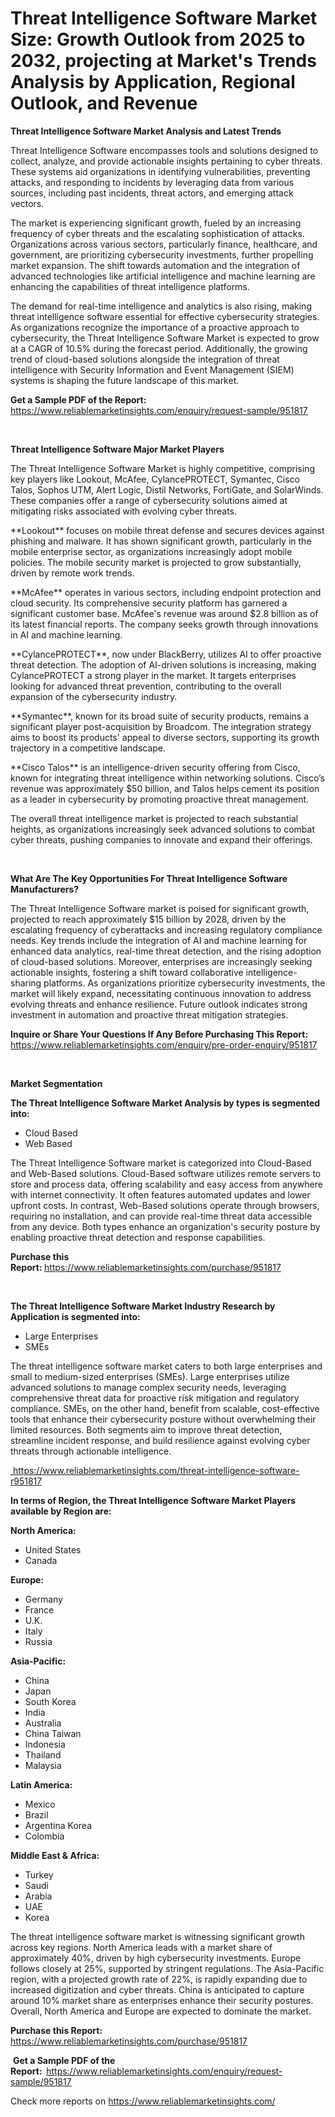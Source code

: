 <p><h1>Threat Intelligence Software Market Size: Growth Outlook from 2025 to 2032, projecting at Market's Trends Analysis by Application, Regional Outlook, and Revenue</h1></p><p><strong>Threat Intelligence Software Market Analysis and Latest Trends</strong></p>
<p><p>Threat Intelligence Software encompasses tools and solutions designed to collect, analyze, and provide actionable insights pertaining to cyber threats. These systems aid organizations in identifying vulnerabilities, preventing attacks, and responding to incidents by leveraging data from various sources, including past incidents, threat actors, and emerging attack vectors.</p><p>The market is experiencing significant growth, fueled by an increasing frequency of cyber threats and the escalating sophistication of attacks. Organizations across various sectors, particularly finance, healthcare, and government, are prioritizing cybersecurity investments, further propelling market expansion. The shift towards automation and the integration of advanced technologies like artificial intelligence and machine learning are enhancing the capabilities of threat intelligence platforms.</p><p>The demand for real-time intelligence and analytics is also rising, making threat intelligence software essential for effective cybersecurity strategies. As organizations recognize the importance of a proactive approach to cybersecurity, the Threat Intelligence Software Market is expected to grow at a CAGR of 10.5% during the forecast period. Additionally, the growing trend of cloud-based solutions alongside the integration of threat intelligence with Security Information and Event Management (SIEM) systems is shaping the future landscape of this market.</p></p>
<p><strong>Get a Sample PDF of the Report:&nbsp;</strong> <a href="https://www.reliablemarketinsights.com/enquiry/request-sample/951817?utm_campaign=3168&utm_medium=2&utm_source=Github&utm_content=ia&utm_term=06032025&utm_id=threat-intelligence-software">https://www.reliablemarketinsights.com/enquiry/request-sample/951817</a></p>
<p>&nbsp;</p>
<p><strong>Threat Intelligence Software Major Market Players</strong></p>
<p><p>The Threat Intelligence Software Market is highly competitive, comprising key players like Lookout, McAfee, CylancePROTECT, Symantec, Cisco Talos, Sophos UTM, Alert Logic, Distil Networks, FortiGate, and SolarWinds. These companies offer a range of cybersecurity solutions aimed at mitigating risks associated with evolving cyber threats.</p><p>**Lookout** focuses on mobile threat defense and secures devices against phishing and malware. It has shown significant growth, particularly in the mobile enterprise sector, as organizations increasingly adopt mobile policies. The mobile security market is projected to grow substantially, driven by remote work trends.</p><p>**McAfee** operates in various sectors, including endpoint protection and cloud security. Its comprehensive security platform has garnered a significant customer base. McAfee's revenue was around $2.8 billion as of its latest financial reports. The company seeks growth through innovations in AI and machine learning.</p><p>**CylancePROTECT**, now under BlackBerry, utilizes AI to offer proactive threat detection. The adoption of AI-driven solutions is increasing, making CylancePROTECT a strong player in the market. It targets enterprises looking for advanced threat prevention, contributing to the overall expansion of the cybersecurity industry.</p><p>**Symantec**, known for its broad suite of security products, remains a significant player post-acquisition by Broadcom. The integration strategy aims to boost its products' appeal to diverse sectors, supporting its growth trajectory in a competitive landscape.</p><p>**Cisco Talos** is an intelligence-driven security offering from Cisco, known for integrating threat intelligence within networking solutions. Cisco’s revenue was approximately $50 billion, and Talos helps cement its position as a leader in cybersecurity by promoting proactive threat management.</p><p>The overall threat intelligence market is projected to reach substantial heights, as organizations increasingly seek advanced solutions to combat cyber threats, pushing companies to innovate and expand their offerings.</p></p>
<p>&nbsp;</p>
<p><strong>What Are The Key Opportunities For Threat Intelligence Software Manufacturers?</strong></p>
<p><p>The Threat Intelligence Software market is poised for significant growth, projected to reach approximately $15 billion by 2028, driven by the escalating frequency of cyberattacks and increasing regulatory compliance needs. Key trends include the integration of AI and machine learning for enhanced data analytics, real-time threat detection, and the rising adoption of cloud-based solutions. Moreover, enterprises are increasingly seeking actionable insights, fostering a shift toward collaborative intelligence-sharing platforms. As organizations prioritize cybersecurity investments, the market will likely expand, necessitating continuous innovation to address evolving threats and enhance resilience. Future outlook indicates strong investment in automation and proactive threat mitigation strategies.</p></p>
<p><strong>Inquire or Share Your Questions If Any Before Purchasing This Report:</strong> <a href="https://www.reliablemarketinsights.com/enquiry/pre-order-enquiry/951817?utm_campaign=3168&utm_medium=2&utm_source=Github&utm_content=ia&utm_term=06032025&utm_id=threat-intelligence-software">https://www.reliablemarketinsights.com/enquiry/pre-order-enquiry/951817</a></p>
<p>&nbsp;</p>
<p><strong>Market Segmentation</strong></p>
<p><strong>The Threat Intelligence Software Market Analysis by types is segmented into:</strong></p>
<p><ul><li>Cloud Based</li><li>Web Based</li></ul></p>
<p><p>The Threat Intelligence Software market is categorized into Cloud-Based and Web-Based solutions. Cloud-Based software utilizes remote servers to store and process data, offering scalability and easy access from anywhere with internet connectivity. It often features automated updates and lower upfront costs. In contrast, Web-Based solutions operate through browsers, requiring no installation, and can provide real-time threat data accessible from any device. Both types enhance an organization's security posture by enabling proactive threat detection and response capabilities.</p></p>
<p><strong>Purchase this Report:&nbsp;</strong><a href="https://www.reliablemarketinsights.com/purchase/951817?utm_campaign=3168&utm_medium=2&utm_source=Github&utm_content=ia&utm_term=06032025&utm_id=threat-intelligence-software">https://www.reliablemarketinsights.com/purchase/951817</a></p>
<p>&nbsp;</p>
<p><strong>The Threat Intelligence Software Market Industry Research by Application is segmented into:</strong></p>
<p><ul><li>Large Enterprises</li><li>SMEs</li></ul></p>
<p><p>The threat intelligence software market caters to both large enterprises and small to medium-sized enterprises (SMEs). Large enterprises utilize advanced solutions to manage complex security needs, leveraging comprehensive threat data for proactive risk mitigation and regulatory compliance. SMEs, on the other hand, benefit from scalable, cost-effective tools that enhance their cybersecurity posture without overwhelming their limited resources. Both segments aim to improve threat detection, streamline incident response, and build resilience against evolving cyber threats through actionable intelligence.</p></p>
<p><a href="https://www.reliablemarketinsights.com/threat-intelligence-software-r951817?utm_campaign=3168&utm_medium=2&utm_source=Github&utm_content=ia&utm_term=06032025&utm_id=threat-intelligence-software">&nbsp;https://www.reliablemarketinsights.com/threat-intelligence-software-r951817</a></p>
<p><strong>In terms of Region, the Threat Intelligence Software Market Players available by Region are:</strong></p>
<p>
    <p> <strong> North America: </strong>
        <ul>
            <li>United States</li>
            <li>Canada</li>
        </ul>
        </p> 
    <p> <strong> Europe: </strong>
        <ul>
            <li>Germany</li>
            <li>France</li>
            <li>U.K.</li>
            <li>Italy</li>
            <li>Russia</li>
        </ul>
        </p> 
    <p> <strong> Asia-Pacific: </strong>
        <ul>
            <li>China</li>
            <li>Japan</li>
            <li>South Korea</li>
            <li>India</li>
            <li>Australia</li>
            <li>China Taiwan</li>
            <li>Indonesia</li>
            <li>Thailand</li>
            <li>Malaysia</li>
        </ul>
        </p> 
    <p> <strong> Latin America: </strong>
        <ul>
            <li>Mexico</li>
            <li>Brazil</li>
            <li>Argentina Korea</li>
            <li>Colombia</li>
        </ul>
        </p> 
    <p> <strong> Middle East & Africa: </strong>
        <ul>
            <li>Turkey</li>
            <li>Saudi</li>
            <li>Arabia</li>
            <li>UAE</li>
            <li>Korea</li>
        </ul>
    </p>
    </p>
<p><p>The threat intelligence software market is witnessing significant growth across key regions. North America leads with a market share of approximately 40%, driven by high cybersecurity investments. Europe follows closely at 25%, supported by stringent regulations. The Asia-Pacific region, with a projected growth rate of 22%, is rapidly expanding due to increased digitization and cyber threats. China is anticipated to capture around 10% market share as enterprises enhance their security postures. Overall, North America and Europe are expected to dominate the market.</p></p>
<p><strong>Purchase this Report: </strong><a href="https://www.reliablemarketinsights.com/purchase/951817?utm_campaign=3168&utm_medium=2&utm_source=Github&utm_content=ia&utm_term=06032025&utm_id=threat-intelligence-software">https://www.reliablemarketinsights.com/purchase/951817</a></p>
<p>&nbsp;<strong>Get a Sample PDF of the Report:&nbsp;&nbsp;</strong><a href="https://www.reliablemarketinsights.com/enquiry/request-sample/951817?utm_campaign=3168&utm_medium=2&utm_source=Github&utm_content=ia&utm_term=06032025&utm_id=threat-intelligence-software">https://www.reliablemarketinsights.com/enquiry/request-sample/951817</a></p>
<p><strong></strong></p>
<p>Check more reports on <a href="https://www.reliablemarketinsights.com/?utm_campaign=3168&utm_medium=2&utm_source=Github&utm_content=ia&utm_term=06032025&utm_id=threat-intelligence-software">https://www.reliablemarketinsights.com/</a></p>